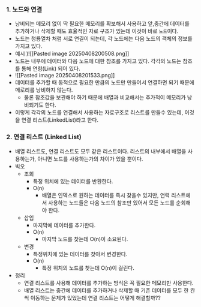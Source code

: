 
### 1. 노드와 연결
- 낭비되는 메모리 없이 딱 필요한 메모리를 확보해서 사용하고 앞,중간에 데이터를 추가하거나 삭제할 때도 효율적인 자료 구조가 있는데 이것이 바로 `노드`이다.
- 노드는 청룡열차 처럼 서로 연결이 되는데, 각 노드에는 다음 노드의 객체의 정보를 가지고 있다. 
- 예시 )![[Pasted image 20250408200508.png]]
- 노드는 내부에 데이터와 다음 노드에 대한 참조를 가지고 있다. 각각의 노드는 참조를 통해 연령(Link) 되어 있다.
- ![[Pasted image 20250408201533.png]]
- 데이터를 추가할 때 동적으로 필요한 만큼의 노드만 만들어서 연결하면 되기 때문에 메로리를 낭비하지 않는다.
	- 물론 참조값을 보관해야 하기 때문에 배열과 비교해서는 추가적이 메모리가 낭비되기도 한다.
- 이렇게 각각의 노드를 연결해서 사용하는 자료구조로 리스트를 만들수 있는데, 이것을 연결 리스트(LinkedList)라고 한다.
### 2. 연결 리스트 (Linked List)
- 배열 리스트도, 연결 리스트도 모두 같은 리스트이다. 리스트의 내부에서 배열을 사용하는가, 아니면 노드를 사용하는가의 차이가 있을 뿐이다.
- 빅오
	- 조회
		- 특정 위치에 있는 데이터를 반환한다.
		- O(n)
			- 배열은 인덱스로 원하는 데이터를 즉시 찾을수 있지만, 연력 리스트에서 사용하는 노드들은 다음 노드의 참조만 있어서 모든 노드를 순회해야 한다.
	- 삽입
		- 마지막에 데이터를 추가한다.
		- O(n)
			- 마지막 노드를 찾는데 O(n)이 소요된다.
	- 변경
		- 특정위치에 있는 데이터를 찾아서 변경한다.
		- O(n)
			- 특정 위치의 노드를 찾는데 O(n)이 걸린다.
- 정리
	- 연결 리스트를 사용해 데이터를 추가하는 방식은 꼭 필요한 메모리만 사용한다.
	- 배열 리스트는 중간에 데이터를 추가하거나 삭제할 때 기존 데이터를 모두 한 칸씩 이동하는 문제가 있었는데 연결 리스트는 어떻게 해결할까??